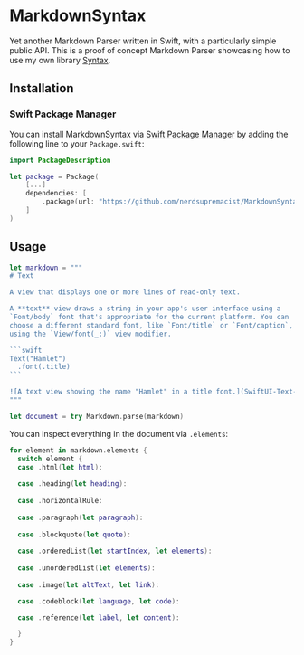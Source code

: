 # MarkdownSyntax

Yet another Markdown Parser written in Swift, with a particularly simple public API.
This is a proof of concept Markdown Parser showcasing how to use my own library [Syntax](https://github.com/nerdsupremacist/Syntax).

## Installation
### Swift Package Manager

You can install MarkdownSyntax via [Swift Package Manager](https://swift.org/package-manager/) by adding the following line to your `Package.swift`:

```swift
import PackageDescription

let package = Package(
    [...]
    dependencies: [
        .package(url: "https://github.com/nerdsupremacist/MarkdownSyntax.git", from: "0.1.0")
    ]
)
```

## Usage

````swift
let markdown = """
# Text

A view that displays one or more lines of read-only text.

A **text** view draws a string in your app's user interface using a
`Font/body` font that's appropriate for the current platform. You can
choose a different standard font, like `Font/title` or `Font/caption`,
using the `View/font(_:)` view modifier.

```swift
Text("Hamlet")
  .font(.title)
```

![A text view showing the name "Hamlet" in a title font.](SwiftUI-Text-title.png)
"""

let document = try Markdown.parse(markdown)
````

You can inspect everything in the document via `.elements`:

```swift
for element in markdown.elements {
  switch element {
  case .html(let html):
  
  case .heading(let heading):
  
  case .horizontalRule:
  
  case .paragraph(let paragraph):
  
  case .blockquote(let quote):
  
  case .orderedList(let startIndex, let elements):
  
  case .unorderedList(let elements):
  
  case .image(let altText, let link):

  case .codeblock(let language, let code):

  case .reference(let label, let content):

  }
}
```
